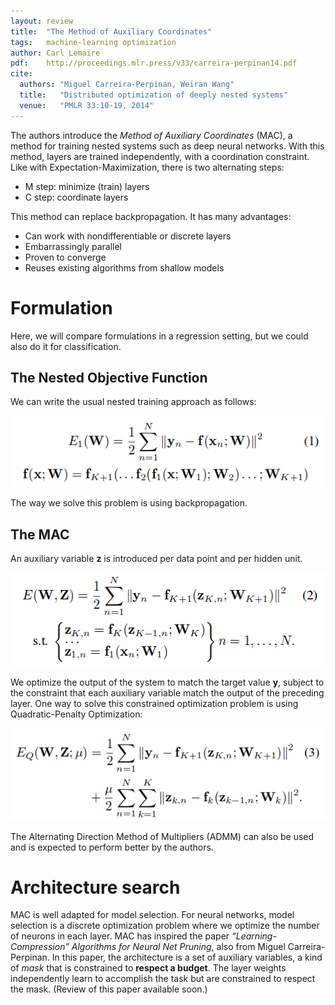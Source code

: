 ```yaml
---
layout: review
title:  "The Method of Auxiliary Coordinates"
tags:   machine-learning optimization
author: Carl Lemaire
pdf:    http://proceedings.mlr.press/v33/carreira-perpinan14.pdf
cite:
  authors: "Miguel Carreira-Perpinan, Weiran Wang"
  title:   "Distributed optimization of deeply nested systems"
  venue:   "PMLR 33:10-19, 2014"
---
```


The authors introduce the _Method of Auxiliary Coordinates_ (MAC), a method for training nested systems such as deep neural networks. With this method, layers are trained independently, with a coordination constraint. Like with Expectation-Maximization, there is two alternating steps:

* M step: minimize (train) layers
* C step: coordinate layers

This method can replace backpropagation. It has many advantages:

* Can work with nondifferentiable or discrete layers
* Embarrassingly parallel
* Proven to converge
* Reuses existing algorithms from shallow models

# Formulation

Here, we will compare formulations in a regression setting, but we could also do it for classification.

## The Nested Objective Function

We can write the usual nested training approach as follows:

![](/article/images/mac/fig1.png)

The way we solve this problem is using backpropagation.

## The MAC

An auxiliary variable **z** is introduced per data point and per hidden unit.

![](/article/images/mac/fig2.png)

We optimize the output of the system to match the target value **y**, subject to the constraint that each auxiliary variable match the output of the preceding layer. One way to solve this constrained optimization problem is using Quadratic-Penalty Optimization:

![](/article/images/mac/fig3.png)

The Alternating Direction Method of Multipliers (ADMM) can also be used and is expected to perform better by the authors.

# Architecture search

MAC is well adapted for model selection. For neural networks, model selection is a discrete optimization problem where we optimize the number of neurons in each layer. MAC has inspired the paper _“Learning-Compression” Algorithms for Neural Net Pruning_, also from Miguel Carreira-Perpinan. In this paper, the architecture is a set of auxiliary variables, a kind of _mask_ that is constrained to **respect a budget**. The layer weights independently learn to accomplish the task but are constrained to respect the mask. (Review of this paper available soon.)
